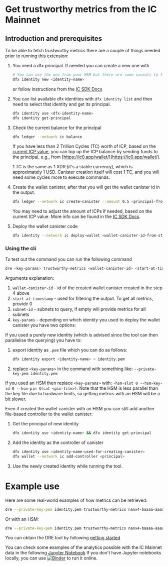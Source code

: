 
# Get trustworthy metrics from the IC Mainnet

## Introduction and prerequisites

To be able to fetch trustworthy metrics there are a couple of things needed prior to running this extension:

1. You need a dfx principal. If needed you can create a new one with
    
    ```bash
    # You can use the one from your HSM but there are some caveats to that that will be addressed later
    dfx identity new <identity-name>
    ```

    or follow instructions from the [IC SDK Docs](https://internetcomputer.org/docs/current/developer-docs/setup/cycles/cycles-wallet/#creating-a-cycles-wallet-on-the-mainnet)
    
2. You can list available dfx identities with `dfx identity list` and then need to select that identity and get its principal.
    
    ```bash
    dfx identity use <dfx-identity-name>
    dfx identity get-principal
    ```
    
3. Check the current balance for the principal
    
    ```bash
    dfx ledger --network ic balance
    ```
    
    If you have less than 2 Trillion Cycles (TC) worth of ICP, based on the [current ICP value](https://www.coinbase.com/converter/icp/xdr), you can top up the ICP balance by sending funds to the principal, e.g., from [https://ic0.app/wallet/](https://ic0.app/wallet/).
    
    1 TC is the same as 1 XDR (it's a stable currency), which is approximately 1 USD. Canister creation itself will cost 1 TC, and you will need some cycles more to execute commands.
    
4. Create the wallet canister, after that you will get the wallet canister id in the output.
    
    ```bash
    dfx ledger --network ic create-canister --amount 0.5 <principal-from-step-2>
    ```
    
    You may need to adjust the amount of ICPs if needed, based on the current ICP value. More info can be found in the [IC SDK Docs](https://internetcomputer.org/docs/current/references/cli-reference/dfx-ledger/#options).
    
5. Deploy the wallet canister code
    
    ```bash
    dfx identity --network ic deploy-wallet <wallet-canister-id-from-step-4>
    ```
    

### Using the cli

To test out the command you can run the following command

```bash
dre <key-params> trustworthy-metrics <wallet-canister-id> <start-at-timestamp> [<subnet-id>...]
```

Arguments explanation:

1. `wallet-canister-id` - id of the created wallet canister created in the step 4 above
2. `start-at-timestamp` - used for filtering the output. To get all metrics, provide 0
3. `subnet-id` - subnets to query, if empty will provide metrics for all subnets
4. `key-params` - depending on which identity you used to deploy the wallet canister you have two options:

If you used a purely new identity (which is advised since the tool can then parallelise the querying) you have to:

1. export identity as `.pem` file which you can do as follows:
    
    ```bash
    dfx identity export <identity-name> > identity.pem
    ```
    
2. replace `<key-params>` in the command with something like: `--private-key-pem identity.pem`

If you used an HSM then replace `<key-params>` with: `-hsm-slot 0 --hsm-key-id 0 --hsm-pin $(cat <pin-file>)`. Note that the HSM is less parallel than the key file due to hardware limits, so getting metrics with an HSM will be a bit slower.

Even if created the wallet canister with an HSM you can still add another file-based controller to the wallet canister:

1. Get the principal of new identity
    
    ```bash
    dfx identity use <identity-name> && dfx identity get-principal
    ```
    
2. Add the identity as the controller of canister
    
    ```bash
    dfx identity use <identity-name-used-for-creating-canister>
    dfx wallet --network ic add-controller <principal>
    ```
    
3. Use the newly created identity while running the tool.


# Example use

Here are some real-world examples of how metrics can be retrieved:

```bash
dre --private-key-pem identity.pem trustworthy-metrics nanx4-baaaa-aaaap-qb4sq-cai 0 > data.json
```

Or with an HSM:
```bash
dre --private-key-pem identity.pem trustworthy-metrics nanx4-baaaa-aaaap-qb4sq-cai 0 > data.json
```

You can obtain the DRE tool by following [getting started](../getting-started.md)

You can check some examples of the analytics possible with the IC Mainnet data in the following [Jupyter Notebook](./TrustworthyMetricsAnalytics.ipynb)
If you don't have Jupyter notebooks locally, you can use [![Binder](https://mybinder.org/badge_logo.svg)](https://mybinder.org/v2/gh/dfinity/dre/HEAD?labpath=docs%2Ftrustworthy-metrics%2FTrustworthyMetricsAnalytics.ipynb) to run it online.
